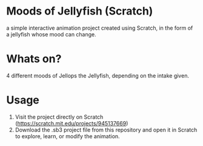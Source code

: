 # Moods of Jellyfish (Scratch)
a simple interactive animation project created using Scratch, in the form of a jellyfish whose mood can change.

# Whats on?
4 different moods of Jellops the Jellyfish, depending on the intake given.

# Usage
1. Visit the project directly on Scratch (https://scratch.mit.edu/projects/945137669)
2. Download the .sb3 project file from this repository and open it in Scratch to explore, learn, or modify the animation.
